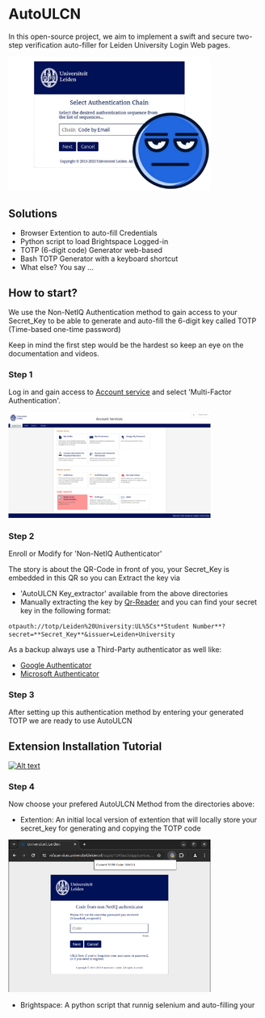 # AutoULCN

In this open-source project, we aim to implement a swift and secure two-step verification auto-filler for Leiden University Login Web pages.

<img src="Files/msf.png" alt="MSF" width="400">

## Solutions
- Browser Extention to auto-fill Credentials
- Python script to load Brightspace Logged-in
- TOTP (6-digit code) Generator web-based
- Bash TOTP Generator with a keyboard shortcut
- What else? You say ...

## How to start?

We use the Non-NetIQ Authentication method to gain access to your Secret_Key to be able to generate and auto-fill the 6-digit key called TOTP (Time-based one-time password)

Keep in mind the first step would be the hardest so keep an eye on the documentation and videos.

### Step 1
Log in and gain access to [Account service]("https://account.services.universiteitleiden.nl/") and select 'Multi-Factor Authentication'.

<img src="Files/account_service.png" alt="MSF" width="400">

### Step 2
Enroll or Modify for 'Non-NetIQ Authenticator'

The story is about the QR-Code in front of you, your Secret_Key is embedded in this QR so you can Extract the key via
- 'AutoULCN Key_extractor' available from the above directories
- Manually extracting the key by [Qr-Reader]("https://scanqr.org/#scan") and you can find your secret key in the following format:
```
otpauth://totp/Leiden%20University:UL%5Cs**Student Number**?secret=**Secret_Key**&issuer=Leiden+University
```
As a backup always use a Third-Party authenticator as well like:
- [Google Authenticator]("https://github.com/google/google-authenticator") 
- [Microsoft Authenticator]("https://www.microsoft.com/en-us/security/mobile-authenticator-app")

### Step 3
After setting up this authentication method by entering your generated TOTP we are ready to use AutoULCN



## Extension Installation Tutorial

[![Alt text](https://img.youtube.com/vi/Y_q0O2S5FNI/0.jpg)](https://www.youtube.com/watch?v=Y_q0O2S5FNI)

### Step 4

Now choose your prefered AutoULCN Method from the directories above:

- Extention: An initial local version of extention that will locally store your secret_key for generating and copying the TOTP code

<img src="Files/Extention_Preview.png" alt="MSF" width="400">

- Brightspace: A python script that runnig selenium and auto-filling your

